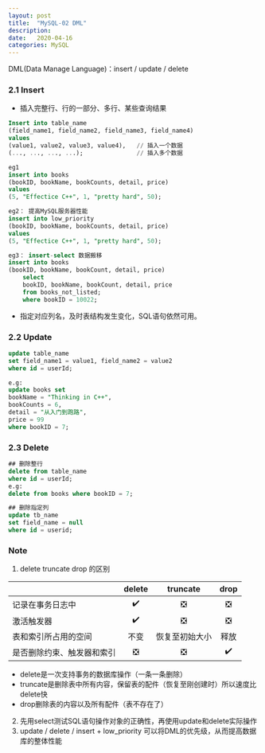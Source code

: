 ```yaml
---
layout: post
title:  "MySQL-02 DML"
description: 
date:   2020-04-16
categories: MySQL
---
```

DML(Data Manage Language)：insert / update / delete

### 2.1 Insert

- 插入完整行、行的一部分、多行、某些查询结果

```sql
Insert into table_name
(field_name1, field_name2, field_name3, field_name4)
values
(value1, value2, value3, value4),   // 插入一个数据
(..., ..., ..., ...);               // 插入多个数据

eg1
insert into books
(bookID, bookName, bookCounts, detail, price)
values
(5, "Effectice C++", 1, "pretty hard", 50);

eg2： 提高MySQL服务器性能
insert into low_priority
(bookID, bookName, bookCounts, detail, price)
values
(5, "Effectice C++", 1, "pretty hard", 50);

eg3： insert-select 数据搬移
insert into books
(bookID, bookName, bookCount, detail, price)
	select 
	bookID, bookName, bookCount, detail, price
	from books_not_listed;
	where bookID = 10022;
```

- 指定对应列名，及时表结构发生变化，SQL语句依然可用。

### 2.2 Update

```sql
update table_name
set field_name1 = value1, field_name2 = value2
where id = userId;

e.g:
update books set
bookName = "Thinking in C++",
bookCounts = 6,
detail = "从入门到跑路",
price = 99
where bookID = 7;
```


### 2.3 Delete

```sql
## 删除整行
delete from table_name
where id = userId;
e.g:
delete from books where bookID = 7;

## 删除指定列
update tb_name
set field_name = null
where id = userid;
```

### Note

1. delete truncate drop 的区别

|                            |            delete             |           truncate            |             drop              |
| -------------------------- | :---------------------------: | :---------------------------: | :---------------------------: |
| 记录在事务日志中           |      :heavy_check_mark:       | :negative_squared_cross_mark: | :negative_squared_cross_mark: |
| 激活触发器                 |      :heavy_check_mark:       | :negative_squared_cross_mark: | :negative_squared_cross_mark: |
| 表和索引所占用的空间       |             不变              |        恢复至初始大小         |             释放              |
| 是否删除约束、触发器和索引 | :negative_squared_cross_mark: | :negative_squared_cross_mark: |      :heavy_check_mark:       |

- delete是一次支持事务的数据库操作（一条一条删除）
- truncate是删除表中所有内容，保留表的配件（恢复至刚创建时）所以速度比delete快
- drop删除表的内容以及所有配件（表不存在了）

2. 先用select测试SQL语句操作对象的正确性，再使用update和delete实际操作
3. update / delete / insert + low_priority 可以将DML的优先级，从而提高数据库的整体性能
